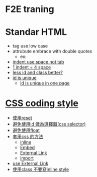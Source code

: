 F2E traning
==========================

Standar HTML
==========================

* tag use low case
* attrubute embrace with double quotes
    - ex: <a href="xxx">
* indent use space not tab
* 1 indent = 4 space
* less id and class better?
* id is unique
    - id is unique in one page

CSS coding style
==========================

* 使用reset
* 避免使用id 做為選擇器(css selector)
* 避免使用float
* 套用css 的方法
    - inline
    - Embed
    - External Link
    - import
* use External Link 
* 使用class 不要寫inline style
     
